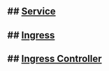 
## ## [Service](https://kubernetes.io/docs/concepts/services-networking/service/)

## ## [Ingress](https://kubernetes.io/docs/concepts/services-networking/ingress/)

## ## [Ingress Controller](https://kubernetes.io/docs/concepts/services-networking/ingress-controllers/)